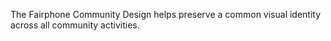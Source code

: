 The Fairphone Community Design helps preserve a common visual identity across all community activities.
